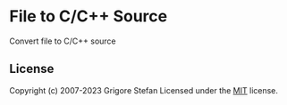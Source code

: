 # File to C/C++ Source

Convert file to C/C++ source

## License

Copyright (c) 2007-2023 Grigore Stefan
Licensed under the [MIT](LICENSE) license.
